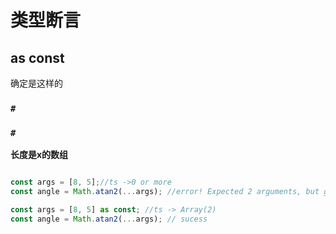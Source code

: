 # 类型断言



## as const

确定是这样的

### `#`



### `#`

**长度是x的数组**

```ts

const args = [8, 5];//ts ->0 or more
const angle = Math.atan2(...args); //error! Expected 2 arguments, but got 0 or more.

const args = [8, 5] as const; //ts -> Array(2)
const angle = Math.atan2(...args); // sucess
```



